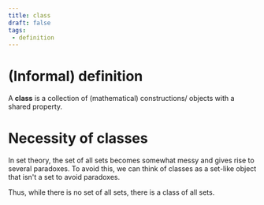 ```yaml
---
title: class
draft: false
tags:
 - definition
---
```

# (Informal) definition
A **class** is a collection of (mathematical) constructions/ objects with a shared property. 

# Necessity of classes
In set theory, the set of all sets becomes somewhat messy and gives rise to several paradoxes. 
To avoid this, we can think of classes as a set-like object that isn't a set to avoid paradoxes. 

Thus, while there is no set of all sets, there is a class of all sets. 